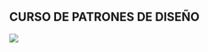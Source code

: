 ## CURSO DE PATRONES DE DISEÑO

![](http://tectijuana.edu.mx/wp-content/uploads/2014/11/Heading-Ing-sistemas-2048x672.png)
